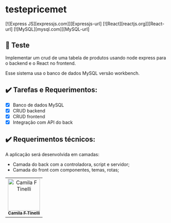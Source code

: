 # testepricemet

[![Express JS][expressjs.com]][Expressjs-url]
[![React][reactjs.org]][React-url]
[![MySQL][mysql.com]][MySQL-url]

## :newspaper: Teste

Implementar um crud de uma tabela de produtos usando node express para o backend e o React no frontend.

Esse sistema usa o banco de dados MySQL versão workbench.

## :heavy_check_mark: Tarefas e Requerimentos:

- [x] Banco de dados MySQL
- [x] CRUD backend
- [x] CRUD frontend
- [X] Integração com API do back

## :heavy_check_mark: Requerimentos técnicos:

A aplicação será desenvolvida em camadas:
- Camada do back com a controladora, script e servidor;
- Camada do front com componentes, temas, rotas;

<table>
<tr>
    <td align="center">
      <a href="https://github.com/camilaftin">
        <img src="https://github.com/camilaftin.png" width="100px;" alt="Camila F Tinelli"/><br>
        <sub>
          <b>Camila F Tinelli</b>
        </sub>
      </a>
    </td>
   </table>
